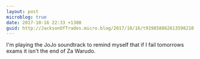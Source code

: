 ```yaml
---
layout: post
microblog: true
date: 2017-10-16 22:33 +1300
guid: http://JacksonOfTrades.micro.blog/2017/10/16/t919858862613598210.html
---
```

I'm playing the JoJo soundtrack to remind myself that if I fail tomorrows exams it isn't the end of Za Warudo.
